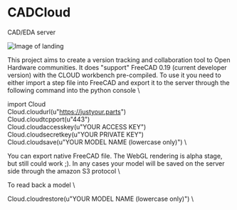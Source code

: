 # CADCloud
CAD/EDA server

![Image of landing](https://raw.githubusercontent.com/CADCloud/CADCloud/master/screenshot/landing.png)

This project aims to create a version tracking and collaboration tool to Open Hardware communities. It does "support" FreeCAD 0.19 (current developer version) with the CLOUD workbench pre-compiled. To use it you need to either import a step file into FreeCAD and export it to the server through the following command into the python console \

import Cloud \
Cloud.cloudurl(u"https://justyour.parts") \
Cloud.cloudtcpport(u"443") \
Cloud.cloudaccesskey(u"YOUR ACCESS KEY") \
Cloud.cloudsecretkey(u"YOUR PRIVATE KEY") \
Cloud.cloudsave(u"YOUR MODEL NAME (lowercase only)") \

You can export native FreeCAD file. The WebGL rendering is alpha stage, but still could work ;). 
In any cases your model will be saved on the server side through the amazon S3 protocol  \

To read back a model \ 

Cloud.cloudrestore(u"YOUR MODEL NAME (lowercase only)") \

